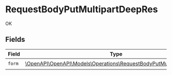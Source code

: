 # RequestBodyPutMultipartDeepRes

OK


## Fields

| Field                                                                                                                            | Type                                                                                                                             | Required                                                                                                                         | Description                                                                                                                      |
| -------------------------------------------------------------------------------------------------------------------------------- | -------------------------------------------------------------------------------------------------------------------------------- | -------------------------------------------------------------------------------------------------------------------------------- | -------------------------------------------------------------------------------------------------------------------------------- |
| `form`                                                                                                                           | [\OpenAPI\OpenAPI\Models\Operations\RequestBodyPutMultipartDeepForm](../../Models/Operations/RequestBodyPutMultipartDeepForm.md) | :heavy_check_mark:                                                                                                               | N/A                                                                                                                              |